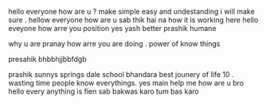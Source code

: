 hello everyone how are u ?
make   simple  easy and undestanding 
 i will make sure .
hellow everyone how are u 
sab thik hai na 
how it is working here 
hello eveyone how arre you position 
yes yash better prashik humane 

why u are   pranay how arre you are doing . power of know things 

presahik bhbbhjjbbfdgb 

prashik  sunnys springs dale school bhandara  best jounery of life 10 .
wasting time  people know everythings.
yes main help me 
how are u bro 
hello every anything is fien sab bakwas karo tum bas karo 
